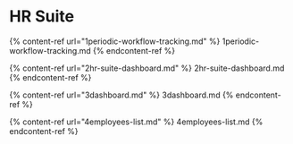 # HR Suite

{% content-ref url="1periodic-workflow-tracking.md" %} 1periodic-workflow-tracking.md {% endcontent-ref %}

{% content-ref url="2hr-suite-dashboard.md" %} 2hr-suite-dashboard.md {% endcontent-ref %}

{% content-ref url="3dashboard.md" %} 3dashboard.md {% endcontent-ref %}

{% content-ref url="4employees-list.md" %} 4employees-list.md {% endcontent-ref %}
